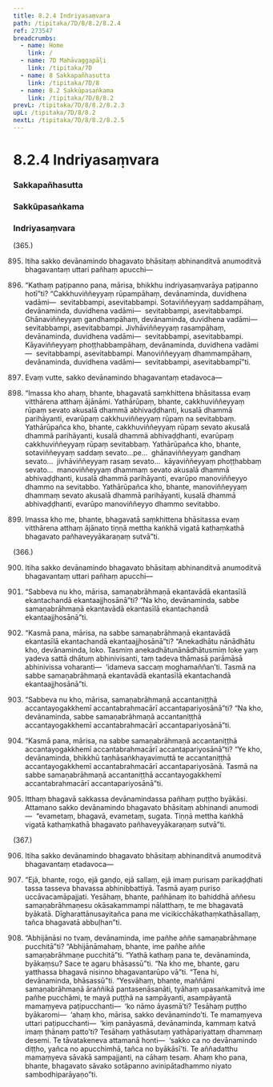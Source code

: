 ```yaml
---
title: 8.2.4 Indriyasaṃvara
path: /tipitaka/7D/8/8.2/8.2.4
ref: 273547
breadcrumbs:
  - name: Home
    link: /
  - name: 7D Mahāvaggapāḷi
    link: /tipitaka/7D
  - name: 8 Sakkapañhasutta
    link: /tipitaka/7D/8
  - name: 8.2 Sakkūpasaṅkama
    link: /tipitaka/7D/8/8.2
prevL: /tipitaka/7D/8/8.2/8.2.3
upL: /tipitaka/7D/8/8.2
nextL: /tipitaka/7D/8/8.2/8.2.5
---
```


# 8.2.4 Indriyasaṃvara

### Sakkapañhasutta

### Sakkūpasaṅkama

### Indriyasaṃvara

(365.)

895. Itiha sakko devānamindo bhagavato bhāsitaṃ abhinanditvā anumoditvā bhagavantaṃ uttari pañhaṃ apucchi—

896. “Kathaṃ paṭipanno pana, mārisa, bhikkhu indriyasaṃvarāya paṭipanno hotī”ti? “Cakkhuviññeyyaṃ rūpampāhaṃ, devānaminda, duvidhena vadāmi—  sevitabbampi, asevitabbampi. Sotaviññeyyaṃ saddampāhaṃ, devānaminda, duvidhena vadāmi—  sevitabbampi, asevitabbampi. Ghānaviññeyyaṃ gandhampāhaṃ, devānaminda, duvidhena vadāmi—  sevitabbampi, asevitabbampi. Jivhāviññeyyaṃ rasampāhaṃ, devānaminda, duvidhena vadāmi—  sevitabbampi, asevitabbampi. Kāyaviññeyyaṃ phoṭṭhabbampāhaṃ, devānaminda, duvidhena vadāmi—  sevitabbampi, asevitabbampi. Manoviññeyyaṃ dhammampāhaṃ, devānaminda, duvidhena vadāmi—  sevitabbampi, asevitabbampī”ti.

897. Evaṃ vutte, sakko devānamindo bhagavantaṃ etadavoca—

898. “Imassa kho ahaṃ, bhante, bhagavatā saṃkhittena bhāsitassa evaṃ vitthārena atthaṃ ājānāmi. Yathārūpaṃ, bhante, cakkhuviññeyyaṃ rūpaṃ sevato akusalā dhammā abhivaḍḍhanti, kusalā dhammā parihāyanti, evarūpaṃ cakkhuviññeyyaṃ rūpaṃ na sevitabbaṃ. Yathārūpañca kho, bhante, cakkhuviññeyyaṃ rūpaṃ sevato akusalā dhammā parihāyanti, kusalā dhammā abhivaḍḍhanti, evarūpaṃ cakkhuviññeyyaṃ rūpaṃ sevitabbaṃ. Yathārūpañca kho, bhante, sotaviññeyyaṃ saddaṃ sevato…pe…  ghānaviññeyyaṃ gandhaṃ sevato…  jivhāviññeyyaṃ rasaṃ sevato…  kāyaviññeyyaṃ phoṭṭhabbaṃ sevato…  manoviññeyyaṃ dhammaṃ sevato akusalā dhammā abhivaḍḍhanti, kusalā dhammā parihāyanti, evarūpo manoviññeyyo dhammo na sevitabbo. Yathārūpañca kho, bhante, manoviññeyyaṃ dhammaṃ sevato akusalā dhammā parihāyanti, kusalā dhammā abhivaḍḍhanti, evarūpo manoviññeyyo dhammo sevitabbo.

899. Imassa kho me, bhante, bhagavatā saṃkhittena bhāsitassa evaṃ vitthārena atthaṃ ājānato tiṇṇā mettha kaṅkhā vigatā kathaṃkathā bhagavato pañhaveyyākaraṇaṃ sutvā”ti.

(366.)

900. Itiha sakko devānamindo bhagavato bhāsitaṃ abhinanditvā anumoditvā bhagavantaṃ uttari pañhaṃ apucchi—

901. “Sabbeva nu kho, mārisa, samaṇabrāhmaṇā ekantavādā ekantasīlā ekantachandā ekantaajjhosānā”ti? “Na kho, devānaminda, sabbe samaṇabrāhmaṇā ekantavādā ekantasīlā ekantachandā ekantaajjhosānā”ti.

902. “Kasmā pana, mārisa, na sabbe samaṇabrāhmaṇā ekantavādā ekantasīlā ekantachandā ekantaajjhosānā”ti? “Anekadhātu nānādhātu kho, devānaminda, loko. Tasmiṃ anekadhātunānādhātusmiṃ loke yaṃ yadeva sattā dhātuṃ abhinivisanti, taṃ tadeva thāmasā parāmāsā abhinivissa voharanti—  ‘idameva saccaṃ moghamaññan’ti. Tasmā na sabbe samaṇabrāhmaṇā ekantavādā ekantasīlā ekantachandā ekantaajjhosānā”ti.

903. “Sabbeva nu kho, mārisa, samaṇabrāhmaṇā accantaniṭṭhā accantayogakkhemī accantabrahmacārī accantapariyosānā”ti? “Na kho, devānaminda, sabbe samaṇabrāhmaṇā accantaniṭṭhā accantayogakkhemī accantabrahmacārī accantapariyosānā”ti.

904. “Kasmā pana, mārisa, na sabbe samaṇabrāhmaṇā accantaniṭṭhā accantayogakkhemī accantabrahmacārī accantapariyosānā”ti? “Ye kho, devānaminda, bhikkhū taṇhāsaṅkhayavimuttā te accantaniṭṭhā accantayogakkhemī accantabrahmacārī accantapariyosānā. Tasmā na sabbe samaṇabrāhmaṇā accantaniṭṭhā accantayogakkhemī accantabrahmacārī accantapariyosānā”ti.

905. Itthaṃ bhagavā sakkassa devānamindassa pañhaṃ puṭṭho byākāsi. Attamano sakko devānamindo bhagavato bhāsitaṃ abhinandi anumodi—  “evametaṃ, bhagavā, evametaṃ, sugata. Tiṇṇā mettha kaṅkhā vigatā kathaṃkathā bhagavato pañhaveyyākaraṇaṃ sutvā”ti.

(367.)

906. Itiha sakko devānamindo bhagavato bhāsitaṃ abhinanditvā anumoditvā bhagavantaṃ etadavoca—

907. “Ejā, bhante, rogo, ejā gaṇḍo, ejā sallaṃ, ejā imaṃ purisaṃ parikaḍḍhati tassa tasseva bhavassa abhinibbattiyā. Tasmā ayaṃ puriso uccāvacamāpajjati. Yesāhaṃ, bhante, pañhānaṃ ito bahiddhā aññesu samaṇabrāhmaṇesu okāsakammampi nālatthaṃ, te me bhagavatā byākatā. Dīgharattānusayitañca pana me vicikicchākathaṃkathāsallaṃ, tañca bhagavatā abbuḷhan”ti.

908. “Abhijānāsi no tvaṃ, devānaminda, ime pañhe aññe samaṇabrāhmaṇe pucchitā”ti? “Abhijānāmahaṃ, bhante, ime pañhe aññe samaṇabrāhmaṇe pucchitā”ti. “Yathā kathaṃ pana te, devānaminda, byākaṃsu? Sace te agaru bhāsassū”ti. “Na kho me, bhante, garu yatthassa bhagavā nisinno bhagavantarūpo vā”ti. “Tena hi, devānaminda, bhāsassū”ti. “Yesvāhaṃ, bhante, maññāmi samaṇabrāhmaṇā āraññikā pantasenāsanāti, tyāhaṃ upasaṅkamitvā ime pañhe pucchāmi, te mayā puṭṭhā na sampāyanti, asampāyantā mamaṃyeva paṭipucchanti—  ‘ko nāmo āyasmā’ti? Tesāhaṃ puṭṭho byākaromi—  ‘ahaṃ kho, mārisa, sakko devānamindo’ti. Te mamaṃyeva uttari paṭipucchanti—  ‘kiṃ panāyasmā, devānaminda, kammaṃ katvā imaṃ ṭhānaṃ patto’ti? Tesāhaṃ yathāsutaṃ yathāpariyattaṃ dhammaṃ desemi. Te tāvatakeneva attamanā honti—  ‘sakko ca no devānamindo diṭṭho, yañca no apucchimhā, tañca no byākāsī’ti. Te aññadatthu mamaṃyeva sāvakā sampajjanti, na cāhaṃ tesaṃ. Ahaṃ kho pana, bhante, bhagavato sāvako sotāpanno avinipātadhammo niyato sambodhiparāyaṇo”ti.


